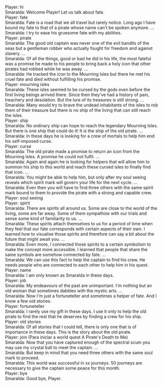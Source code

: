 Player: hi  
Smaralda: Welcome Player! Let us talk about fate.  
Player: fate  
Smaralda: Fate is a road that we all travel but rarely notice. Long ago I have bound my fate to that of a pirate whose name can't be spoken anymore. ...  
Smaralda: I try to ease his gruesome fate with my abilities.  
Player: pirate  
Smaralda: The good old captain was never one of the evil bandits of the seas but a gentleman robber who actually fought for freedom and against slavery. ...  
Smaralda: Of all the things, good or bad he did in his life, the most fateful was a promise he made to his people to bring back a holy icon that other pirates had robbed while he was away. ...  
Smaralda: He tracked the icon to the Mourning Isles but there he met his cruel fate and died without fulfilling his promise.  
Player: mourning isles  
Smaralda: These isles seemed to be cursed by the gods even before the first living beings arrived there. Since then they've had a history of pain, treachery and desolation. But the lure of its treasures is still strong. ...  
Smaralda: Many would try to brave the undead inhabitants of the isles to rob them of their treasure but there is no ship of the living that can still reach the isles.  
Player: ship  
Smaralda: No ordinary ship can hope to reach the legendary Mourning Isles. But there is one ship that could do it! It is the ship of the old pirate. ...  
Smaralda: In these days he is looking for a crew of mortals to help him end his self-imposed curse.  
Player: curse  
Smaralda: The old pirate made a promise to return an icon from the Mourning Isles. A promise he could not fulfil. ...  
Smaralda: Again and again he is looking for helpers that will allow him to summon his ship to this world and reach these cursed isles to finally find that icon. ...  
Smaralda: You might be able to help him, but only after my soul seeing reveals which spirit mark will govern your life for the next cycle. ...  
Smaralda: Even then you will have to find three others with the same spirit mark bound to them to provide the pirate with a strong and capable crew.  
Player: soul seeing  
Player: spirit  
Smaralda: There are spirits all around us. Some are close to the world of the living, some are far away. Some of them sympathize with our trials and sense some kind of familiarity to us. ...  
Smaralda: These spirits attach themselves to us for a period of time when they feel that our fate corresponds with certain aspects of their own. I learned how to visualise those spirits and therefore can say a bit about the future that might await you. ...  
Smaralda: Even more, I connected those spirits to a certain symbolism to make the concept more accessible. I learned that people that share the same symbols are somehow connected by fate. ...  
Smaralda: We can use this fact to help the captain to find his crew. He needs people who are connected to each other to help him in his quest.  
Player: name  
Smaralda: I am only known as Smaralda in these days.  
Player: job  
Smaralda: My endeavours of the past are unimportant. I'm nothing but an old woman that sometimes dabbles with the mystic arts. ...  
Smaralda: Now I'm just a fortuneteller and sometimes a helper of fate. And I know a few old stories.  
Player: fortuneteller  
Smaralda: I rarely use my gift in these days. I use it only to help the old pirate to find the rest that he deserves by finding a crew for his ship.  
Player: old stories  
Smaralda: Of all stories that I could tell, there is only one that is of importance in these days. This is the story about the old pirate.  
Player: join (Para iniciar a world quest A Pirate's Death to Me)  
Smaralda: Now that you have captured enough of the spectral scum you may use my crystal ball to meet the captain. ...  
Smaralda: But keep in mind that you need three others with the same soul mark to proceed.  
Smaralda: This world was successful in xx journeys. 50 journeys are necessary to give the captain some peace for this month.  
Player: bye  
Smaralda: Good bye, Player.  
